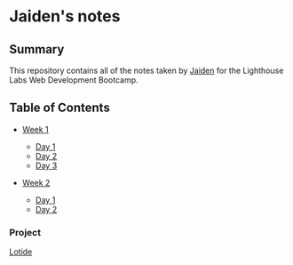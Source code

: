 # Jaiden's notes

## Summary

This repository contains all of the notes taken by [Jaiden](https://github.com/Jaidenpearson) for the Lighthouse Labs Web Development Bootcamp.

## Table of Contents

- [Week 1](/Week_1/)
  - [Day 1](/Week_1/Day_1/what-should-I-do-for-lunch.md)
  - [Day 2](/Week_1/Day_2/Markdown-cheatsheet.md)
  - [Day 3](/Week_1/Day_3/TheDevWorkflow.md)

- [Week 2](/Week_2/)
  - [Day 1](/Week_2/day_1/objects_in_JS.md)
  - [Day 2](Week_2/day_2.md)

### Project

[Lotide]()